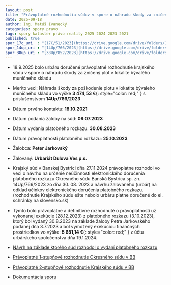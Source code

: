 ```yaml
---
layout: post
title: "Právoplatné rozhodnutia súdov v spore o náhradu škody za zničený plot v lokalite muničného skladu"
date: 2025-09-18
author: Ing. Matúš Ivanecký
categories: spory pravo 
tags: spory kataster právo reality 2025 2024 2023 2021
published: true
spor_17c_uri  : "[17C/51/2023](https://drive.google.com/drive/folders/1P0l9AvJgUXxDmph6hbXsQJxx_oO7SaN1?usp=drive_link)"
spor_14up_uri : "[14Up/766/2023](https://drive.google.com/drive/folders/1kADN_QFOKzfmAWeoaPRK5fYchv8QnZtX?usp=drive_link)"
spor_38up_uri : "[38Up/852/2023](https://drive.google.com/drive/folders/1fCQf_fmrxJvqXsCCYWJSixGW8W0mTUiR?usp=drive_link)"
---
```

- 18.9.2025 bolo urbáru doručené právoplatné rozhodnutie krajského súdu v spore o náhradu škody za zničený plot v lokalite bývalého muničného skladu

- Merito veci: Náhrada škody za poškodenie plotu v lokatite bývaleho muničného skladu vo výške **3 474,53 €**{: style="color: red;" } s príslušenstvom  **14Up/766/2023**
- Dátum prvého kontaktu: **18.10.2021**
- Dátum podania žaloby na súd: **09.07.2023**
- Dátum vydania platobného rozkazu: **30.08.2023**
- Dátum právoplatnosti platobného rozkazu: **25.10.2023**
- Žalobca: **Peter Jarkovský**
- Žalovaný: **Urbariát Dulova Ves p.s.**
- Krajský súd v Banskej Bystrici dňa 27.11.2024 právoplatne rozhodol vo veci o návrhu na určenie neúčinnosti elektronického doručenia platobného rozkazu Okresného súdu Banská Bystrica sp. zn. 14Up/766/2023 zo dňa 30. 08. 2023 a návrhu žalovaného (urbár) na odklad účinkov elektronického doručenia platobného rozkazu. (rozhodnutie Krajského súdu ešte nebolo urbáru platne doručené do el. schránky na slovensko.sk)
- Týmto bolo právoplatne a definitívne rozhodnuté o právoplatnosti už vykonanej exekúcie (28.12.2023) z platobného rozkazu (3.10.2023), ktorý bol vydaný 30.8.2023 na základe žaloby Petra Jarkovského podanej dňa 3.7.2023 a bol vymožený exekúciou finančných prostriedkov vo výške: **5 651,14 €**{: style="color: red;" } z účtu urbárskeho spoločenstva dňa 19.1.2024.
- [Návrh na základe ktorého súd rozhodol o vydaní platobného rozkazu](https://drive.google.com/file/d/1kQbd7QBz44IzIwvAXWl8lfmetijtpTu5/view?usp=drive_link)
- [Právoplatné 1-stupňové rozhodnutie Okresného súdu v BB](https://drive.google.com/file/d/1hTC0mh5wmpQbLm_p-3nsB756TkWyYuGa/view?usp=drive_link)
- [Právoplatné 2-stupňové rozhodnutie Krajského súdu v BB](https://drive.google.com/file/d/1zsNKeh8Fmlggard4wHeUsOMpohkTIiJR/view?usp=drive_link)

- [Dokumentácia sporu](https://drive.google.com/drive/folders/1KygefgmK2BFjSH1l4PnkTStheWmCPmcc?usp=drive_link)

